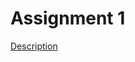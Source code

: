 # Assignment 1

[Description](http://www.grammaticalframework.org/ipl-book/assignments/assignment1/assignment1.html)
